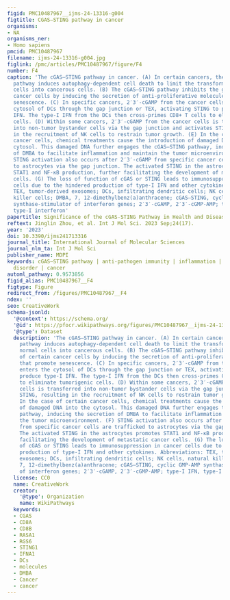 ```yaml
---
figid: PMC10487967__ijms-24-13316-g004
figtitle: CGAS–STING pathway in cancer
organisms:
- NA
organisms_ner:
- Homo sapiens
pmcid: PMC10487967
filename: ijms-24-13316-g004.jpg
figlink: /pmc/articles/PMC10487967/figure/F4
number: F4
caption: 'The cGAS–STING pathway in cancer. (A) In certain cancers, the cGAS–STING
  pathway induces autophagy-dependent cell death to limit the transformation of normal
  cells into cancerous cells. (B) The cGAS–STING pathway inhibits the growth of certain
  cancer cells by inducing the secretion of anti-proliferative molecules that promote
  senescence. (C) In specific cancers, 2′3′-cGAMP from the cancer cells enters the
  cytosol of DCs through the gap junction or TEX, activating STING to produce type-I
  IFN. The type-I IFN from the DCs then cross-primes CD8+ T cells to eliminate tumorigenic
  cells. (D) Within some cancers, 2′3′-cGAMP from the cancer cells is transferred
  into non-tumor bystander cells via the gap junction and activates STING, resulting
  in the recruitment of NK cells to restrain tumor growth. (E) In the case of certain
  cancer cells, chemical treatments cause the introduction of damaged DNA into the
  cytosol. This damaged DNA further engages the cGAS–STING pathway, inducing the secretion
  of DMBA to facilitate inflammation and maintain the tumor microenvironment. (F)
  STING activation also occurs after 2′3′-cGAMP from specific cancer cells are trafficked
  to astrocytes via the gap junction. The activated STING in the astrocytes promotes
  STAT1 and NF-κB production, further facilitating the development of metastatic cancer
  cells. (G) The loss of function of cGAS or STING leads to immunosuppression in cancer
  cells due to the hindered production of type-I IFN and other cytokines. Abbreviations:
  TEX, tumor-derived exosomes; DCs, infiltrating dendritic cells; NK cells, natural
  killer cells; DMBA, 7, 12-dimethylbenz(a)anthracene; cGAS–STING, cyclic GMP-AMP
  synthase-stimulator of interferon genes; 2′3′-cGAMP, 2′3′-cGMP-AMP; type-I IFN,
  type-I interferon'
papertitle: Significance of the cGAS-STING Pathway in Health and Disease
reftext: Jinglin Zhou, et al. Int J Mol Sci. 2023 Sep;24(17).
year: '2023'
doi: 10.3390/ijms241713316
journal_title: International Journal of Molecular Sciences
journal_nlm_ta: Int J Mol Sci
publisher_name: MDPI
keywords: cGAS–STING pathway | anti-pathogen immunity | inflammation | autoimmune
  disorder | cancer
automl_pathway: 0.9573856
figid_alias: PMC10487967__F4
figtype: Figure
redirect_from: /figures/PMC10487967__F4
ndex: ''
seo: CreativeWork
schema-jsonld:
  '@context': https://schema.org/
  '@id': https://pfocr.wikipathways.org/figures/PMC10487967__ijms-24-13316-g004.html
  '@type': Dataset
  description: 'The cGAS–STING pathway in cancer. (A) In certain cancers, the cGAS–STING
    pathway induces autophagy-dependent cell death to limit the transformation of
    normal cells into cancerous cells. (B) The cGAS–STING pathway inhibits the growth
    of certain cancer cells by inducing the secretion of anti-proliferative molecules
    that promote senescence. (C) In specific cancers, 2′3′-cGAMP from the cancer cells
    enters the cytosol of DCs through the gap junction or TEX, activating STING to
    produce type-I IFN. The type-I IFN from the DCs then cross-primes CD8+ T cells
    to eliminate tumorigenic cells. (D) Within some cancers, 2′3′-cGAMP from the cancer
    cells is transferred into non-tumor bystander cells via the gap junction and activates
    STING, resulting in the recruitment of NK cells to restrain tumor growth. (E)
    In the case of certain cancer cells, chemical treatments cause the introduction
    of damaged DNA into the cytosol. This damaged DNA further engages the cGAS–STING
    pathway, inducing the secretion of DMBA to facilitate inflammation and maintain
    the tumor microenvironment. (F) STING activation also occurs after 2′3′-cGAMP
    from specific cancer cells are trafficked to astrocytes via the gap junction.
    The activated STING in the astrocytes promotes STAT1 and NF-κB production, further
    facilitating the development of metastatic cancer cells. (G) The loss of function
    of cGAS or STING leads to immunosuppression in cancer cells due to the hindered
    production of type-I IFN and other cytokines. Abbreviations: TEX, tumor-derived
    exosomes; DCs, infiltrating dendritic cells; NK cells, natural killer cells; DMBA,
    7, 12-dimethylbenz(a)anthracene; cGAS–STING, cyclic GMP-AMP synthase-stimulator
    of interferon genes; 2′3′-cGAMP, 2′3′-cGMP-AMP; type-I IFN, type-I interferon'
  license: CC0
  name: CreativeWork
  creator:
    '@type': Organization
    name: WikiPathways
  keywords:
  - CGAS
  - CD8A
  - CD8B
  - RASA1
  - RGS6
  - STING1
  - IFNA1
  - DCs
  - molecules
  - DMBA
  - Cancer
  - cancer
---
```

